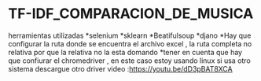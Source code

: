 # TF-IDF_COMPARACION_DE_MUSICA
herramientas utilizadas 
*selenium
*sklearn
*Beatifulsoup
*djano
*Hay que configurar la ruta donde se encuentra el archivo excel  , la ruta completa no relativa por que la relativa
no la esta domando
*tener en cuenta que hay que confiurar el chromedriver , en este caso estoy usando linux si usa otro sistema descargue otro driver
video :https://youtu.be/dD3pBAT8XCA
